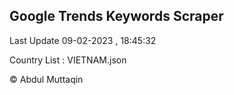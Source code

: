 

## Google Trends Keywords Scraper 
 
Last Update 09-02-2023 , 18:45:32

Country List :
VIETNAM.json



© Abdul Muttaqin 
